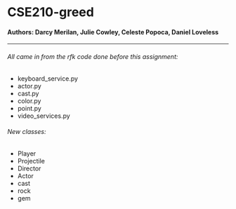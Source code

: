 # CSE210-greed
#### Authors: Darcy Merilan, Julie Cowley, Celeste Popoca, Daniel Loveless
***

###### All came in from the rfk code done before this assignment: 
* keyboard_service.py
* actor.py
* cast.py
* color.py
* point.py
* video_services.py

###### New classes:
* Player
* Projectile
* Director
* Actor
* cast
* rock
* gem
